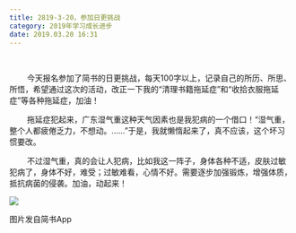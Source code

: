 ```yaml
---
title: 2819-3-20，参加日更挑战
category: 2019年学习成长进步
date: 2019.03.20 16:31
---
```


       

        今天报名参加了简书的日更挑战，每天100字以上，记录自己的所历、所思、所悟，希望通过这次的活动，改正一下我的“清理书籍拖延症”和“收拾衣服拖延症”等各种拖延症，加油！

        拖延症犯起来，广东湿气重这种天气因素也是我犯病的一个借口！“湿气重，整个人都疲倦乏力，不想动。……”于是，我就懒惰起来了，真不应该，这个坏习惯要改。  

        不过湿气重，真的会让人犯病，比如我这一阵子，身体各种不适，皮肤过敏犯病了，身体不好，难受；过敏难看，心情不好。需要逐步加强锻炼，增强体质，抵抗病菌的侵袭。加油，动起来！

  

![](https://markdown-1301532546.cos.ap-guangzhou.myqcloud.com/peipei_blog/20210921145445.jpeg)  

图片发自简书App